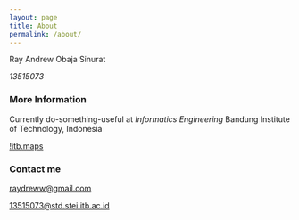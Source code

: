 ```yaml
---
layout: page
title: About
permalink: /about/
---
```


Ray Andrew Obaja Sinurat

*13515073*

### More Information

Currently do-something-useful at *Informatics Engineering* Bandung Institute of Technology, Indonesia

[!itb.maps](https://www.google.com/maps/d/embed?mid=1lDG4SmFHWTKwVXQR01hGlEwSIKE&hl=en_US)

### Contact me

[raydreww@gmail.com](mailto:raydreww@gmail.com)

[13515073@std.stei.itb.ac.id](mailto:13515073@std.stei.itb.ac.id)
